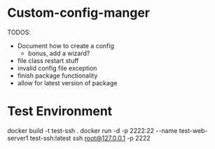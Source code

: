 # Custom-config-manger
TODOS:
- Document how to create a config
    - bonus, add a wizard?
- file class restart stuff
- invalid config file exception
- finish package functionality
- allow for latest version of package

# Test Environment
docker build -t test-ssh .
docker run -d -p 2222:22 --name test-web-server1 test-ssh:latest
ssh root@127.0.0.1 -p 2222